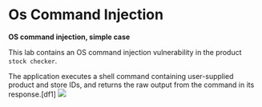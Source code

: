 # Os Command Injection
**OS command injection, simple case**

This lab contains an OS command injection vulnerability in the product `stock checker`.

The application executes a shell command containing user-supplied product and store IDs, and returns the raw output from the command in its response.[df1]
![](https://www.pngitem.com/pimgs/m/31-315420_tree-in-autumn-clipart-hd-png-download.png)
